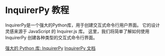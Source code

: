 # InquirerPy 教程

<show-structure depth="3"/>

InquirerPy是一个强大的Python库，用于创建交互式命令行用户界面。
它的设计灵感来源于 JavaScript 的 Inquirer.js 库。
这里，我们将简单了解如何使用 InquirerPy 创建各种类型的交互式命令行界面。

<seealso>
<category ref="ref_docs">
    <a href="https://mp.weixin.qq.com/s/PdLF2XhePEZbYN1XhSXWxg">强大的 Python 库: InquirerPy</a>
    <a href="https://inquirerpy.readthedocs.io/en/latest/index.html">InquirerPy 文档</a>
</category>
<category ref="ref_github">
</category>
<category ref="ref_issues">
</category>
<category ref="ref_hf">
</category>
<category ref="ref_ms">
</category>
</seealso>
